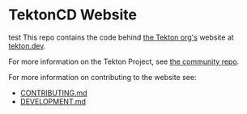# TektonCD Website
test
This repo contains the code behind [the Tekton org's](https://github.com/tektoncd)
website at [tekton.dev](https://tekton.dev).

For more information on the Tekton Project, see
[the community repo](https://github.com/tektoncd/community).

For more information on contributing to the website see:

* [CONTRIBUTING.md](CONTRIBUTING.md)
* [DEVELOPMENT.md](DEVELOPMENT.md)

